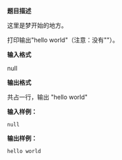 **题目描述**

这里是梦开始的地方。

打印输出"hello world"（注意：没有""）。

**输入格式**

null

**输出格式**

共占一行，输出 "hello world"

**输入样例：**

```
null
```

**输出样例：**

```
hello world
```
